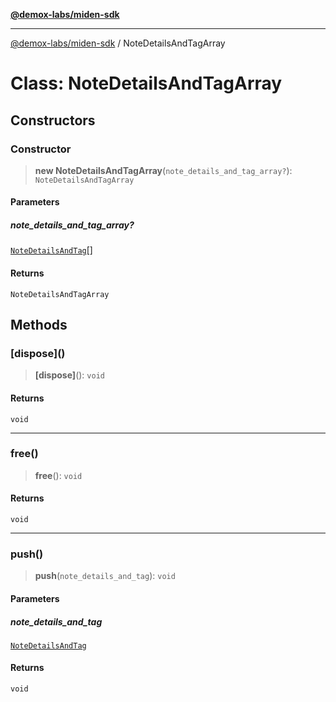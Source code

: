 [**@demox-labs/miden-sdk**](../README.md)

***

[@demox-labs/miden-sdk](../README.md) / NoteDetailsAndTagArray

# Class: NoteDetailsAndTagArray

## Constructors

### Constructor

> **new NoteDetailsAndTagArray**(`note_details_and_tag_array?`): `NoteDetailsAndTagArray`

#### Parameters

##### note\_details\_and\_tag\_array?

[`NoteDetailsAndTag`](NoteDetailsAndTag.md)[]

#### Returns

`NoteDetailsAndTagArray`

## Methods

### \[dispose\]()

> **\[dispose\]**(): `void`

#### Returns

`void`

***

### free()

> **free**(): `void`

#### Returns

`void`

***

### push()

> **push**(`note_details_and_tag`): `void`

#### Parameters

##### note\_details\_and\_tag

[`NoteDetailsAndTag`](NoteDetailsAndTag.md)

#### Returns

`void`
